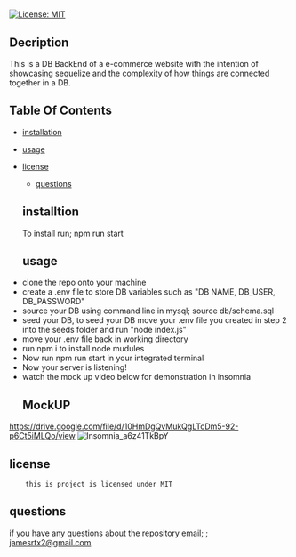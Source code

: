 # 
  
  [![License: MIT](https://img.shields.io/badge/License-MIT-yellow.svg)](https://opensource.org/licenses/MIT)

  ## Decription
  This is a DB BackEnd of a e-commerce website with the intention of showcasing sequelize and the complexity of how things are connected together in a DB.

  ## Table Of Contents

  * [installation](#installation)
  
  * [usage](#usage)
  
* [license](#license)

  * [questions](#questions)

  ## installtion

  To install run; npm run start

  

  ## usage
  <li>clone the repo onto your machine </li>
  <li>create a .env file to store DB variables such as "DB NAME, DB_USER, DB_PASSWORD"</li>
  <li>source your DB using command line in mysql; source db/schema.sql </li>
  <li>seed your DB, to seed your DB move your .env file you created in step 2 into the seeds folder and run "node index.js" </li>
  <li>move your .env file back in working directory </li>
  <li>run npm i to install node mudules </li>
  <li> Now run npm run start in your integrated terminal</li>
  <li>Now your server is listening! </li>
  <li>watch the mock up video below for demonstration in insomnia </li>
  
  ## MockUP
  
https://drive.google.com/file/d/10HmDgQvMukQgLTcDm5-92-p6Ct5iMLQo/view
![Insomnia_a6z41TkBpY](https://user-images.githubusercontent.com/118143164/232135674-9037cba6-aff6-4e36-886a-8f3619281d36.png)

   
  ## license

        this is project is licensed under MIT


  ## questions

  if you have any questions about the repository email;
 ; jamesrtx2@gmail.com 
